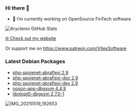 ### Hi there 👋

- 🔭 I’m currently working on OpenSource FinTech software


![Aryclenio GitHub Stats](https://github-readme-stats.vercel.app/api?username=Vitexus&show_icons=true)


<p><a href="https://vitexsoftware.cz">🌐 Check out my website</a></p>

Or support me on https://www.patreon.com/VitexSoftware

### Latest Debian Packages
<!-- DEBIAN-PACKAGES-LIST:START -->
- [php-spojenet-abraflexi 2.9](https://vitexsoftware.cz/package.php?package=php-spojenet-abraflexi)
- [php-spojenet-abraflexi-doc 2.9](https://vitexsoftware.cz/package.php?package=php-spojenet-abraflexi-doc)
- [php-spojenet-abraflexi-dev 2.9](https://vitexsoftware.cz/package.php?package=php-spojenet-abraflexi-dev)
- [noson-app-dbgsym 4.4.9](https://vitexsoftware.cz/package.php?package=noson-app-dbgsym)
- [libnlopt0-dbgsym 2.7.0-1](https://vitexsoftware.cz/package.php?package=libnlopt0-dbgsym)
<!-- DEBIAN-PACKAGES-LIST:END -->

![IMG_20210519_192653](https://user-images.githubusercontent.com/2621130/120022731-1bd48900-bfed-11eb-90f9-4f88f560b8b7.jpg)

<!--
**Vitexus/Vitexus** is a ✨ _special_ ✨ repository because its `README.md` (this file) appears on your GitHub profile.

Here are some ideas to get you started:

- 🌱 I’m currently learning ...
- 👯 I’m looking to collaborate on ...
- 🤔 I’m looking for help with ...
- 💬 Ask me about ...
- 📫 How to reach me: ...
- 😄 Pronouns: ...
- ⚡ Fun fact: ...
-->
